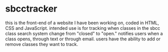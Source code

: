 # sbcctracker

this is the front-end of a website I have been working on, coded in HTML, CSS and JavaScript.
intended use is for tracking when classes in the sbcc class search system change from "closed" to "open."
notifies users when a class opens, through text or through email.
users have the ability to add or remove classes they want to track.
